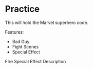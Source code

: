 # Practice

This will hold the Marvel superhero code. 

Features:
* Bad Guy
* Fight Scenes
* Special Effect

FIre Special Effect Description
